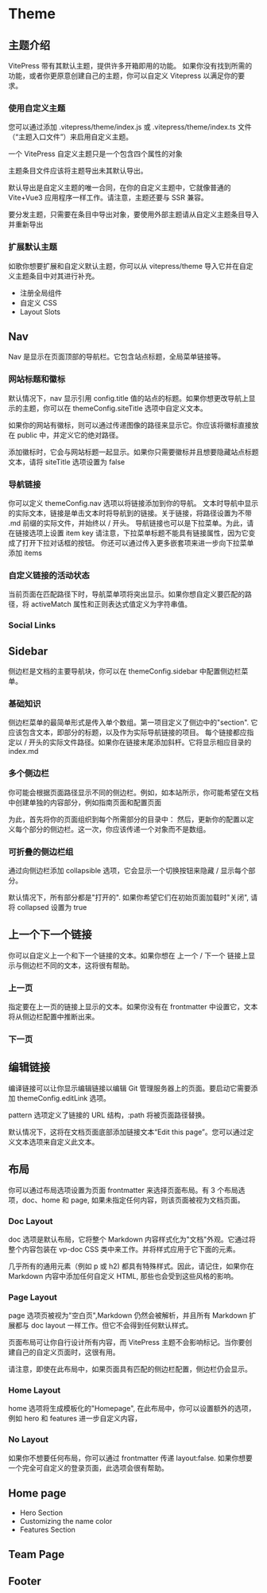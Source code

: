 # Theme

## 主题介绍

VitePress 带有其默认主题，提供许多开箱即用的功能。
如果你没有找到所需的功能，或者你更原意创建自己的主题，你可以自定义 Vitepress 以满足你的要求。

### 使用自定义主题

您可以通过添加 .vitepress/theme/index.js 或 .vitepress/theme/index.ts 文件（“主题入口文件”）来启用自定义主题。

一个 VitePress 自定义主题只是一个包含四个属性的对象

主题条目文件应该将主题导出未其默认导出。

默认导出是自定义主题的唯一合同，在你的自定义主题中，它就像普通的 Vite+Vue3 应用程序一样工作。请注意，主题还要与 SSR 兼容。

要分发主题，只需要在条目中导出对象，要使用外部主题请从自定义主题条目导入并重新导出

### 扩展默认主题

如歌你想要扩展和自定义默认主题，你可以从 vitepress/theme 导入它并在自定义主题条目中对其进行补充。

- 注册全局组件
- 自定义 CSS
- Layout Slots

## Nav

Nav 是显示在页面顶部的导航栏。它包含站点标题，全局菜单链接等。

### 网站标题和徽标

默认情况下，nav 显示引用 config.title 值的站点的标题。如果你想更改导航上显示的主题，你可以在 themeConfig.siteTitle 选项中自定义文本。

如果你的网站有徽标，则可以通过传递图像的路径来显示它。你应该将徽标直接放在 public 中，并定义它的绝对路径。

添加徽标时，它会与网站标题一起显示。如果你只需要徽标并且想要隐藏站点标题文本，请将 siteTitle 选项设置为 false

### 导航链接

你可以定义 themeConfig.nav 选项以将链接添加到你的导航。
文本时导航中显示的实际文本，链接是单击文本时将导航到的链接。关于链接，将路径设置为不带 .md 前缀的实际文件，并始终以 / 开头。
导航链接也可以是下拉菜单。为此，请在链接选项上设置 item key
请注意，下拉菜单标题不能具有链接属性，因为它变成了打开下拉对话框的按钮。
你还可以通过传入更多嵌套项来进一步向下拉菜单添加 items

### 自定义链接的活动状态

当前页面在匹配路径下时，导航菜单项将突出显示。如果你想自定义要匹配的路径，将 activeMatch 属性和正则表达式值定义为字符串值。

### Social Links

## Sidebar

侧边栏是文档的主要导航块，你可以在 themeConfig.sidebar 中配置侧边栏菜单。

### 基础知识

侧边栏菜单的最简单形式是传入单个数组。第一项目定义了侧边中的"section". 它应该包含文本，即部分的标题，以及作为实际导航链接的项目。
每个链接都应指定以 / 开头的实际文件路径。如果你在链接末尾添加斜杆。它将显示相应目录的 index.md

### 多个侧边栏

你可能会根据页面路径显示不同的侧边栏。例如，如本站所示，你可能希望在文档中创建单独的内容部分，例如指南页面和配置页面

为此，首先将你的页面组织到每个所需部分的目录中：
然后，更新你的配置以定义每个部分的侧边栏。这一次，你应该传递一个对象而不是数组。

### 可折叠的侧边栏组

通过向侧边栏添加 collapsible 选项，它会显示一个切换按钮来隐藏 / 显示每个部分。

默认情况下，所有部分都是"打开的". 如果你希望它们在初始页面加载时"关闭", 请将 collapsed 设置为 true

## 上一个下一个链接

你可以自定义上一个和下一个链接的文本。如果你想在 上一个 / 下一个 链接上显示与侧边栏不同的文本，这将很有帮助。

### 上一页

指定要在上一页的链接上显示的文本。如果你没有在 frontmatter 中设置它，文本将从侧边栏配置中推断出来。

### 下一页

## 编辑链接

编译链接可以让你显示编辑链接以编辑 Git 管理服务器上的页面。要启动它需要添加 themeConfig.editLink 选项。

pattern 选项定义了链接的 URL 结构，:path 将被页面路径替换。

默认情况下，这将在文档页面底部添加链接文本“Edit this page”。您可以通过定义文本选项来自定义此文本。

## 布局

你可以通过布局选项设置为页面 frontmatter 来选择页面布局。有 3 个布局选项，doc、home 和 page, 如果未指定任何内容，则该页面被视为文档页面。

### Doc Layout

doc 选项是默认布局，它将整个 Markdown 内容样式化为"文档"外观。它通过将整个内容包装在 vp-doc CSS 类中来工作。并将样式应用于它下面的元素。

几乎所有的通用元素（例如 p 或 h2) 都具有特殊样式。因此，请记住，如果你在 Markdown 内容中添加任何自定义 HTML, 那些也会受到这些风格的影响。

### Page Layout

page 选项页被视为"空白页",Markdown 仍然会被解析，并且所有 Markdown 扩展都与 doc layout 一样工作。但它不会得到任何默认样式。

页面布局可让你自行设计所有内容，而 VitePress 主题不会影响标记。当你要创建自己的自定义页面时，这很有用。

请注意，即使在此布局中，如果页面具有匹配的侧边栏配置，侧边栏仍会显示。

### Home Layout

home 选项将生成模板化的"Homepage", 在此布局中，你可以设置额外的选项，例如 hero 和 features 进一步自定义内容，

### No Layout

如果你不想要任何布局，你可以通过 frontmatter 传递 layout:false. 如果你想要一个完全可自定义的登录页面，此选项会很有帮助。

## Home page

- Hero Section
- Customizing the name color
- Features Section

## Team Page

## Footer

